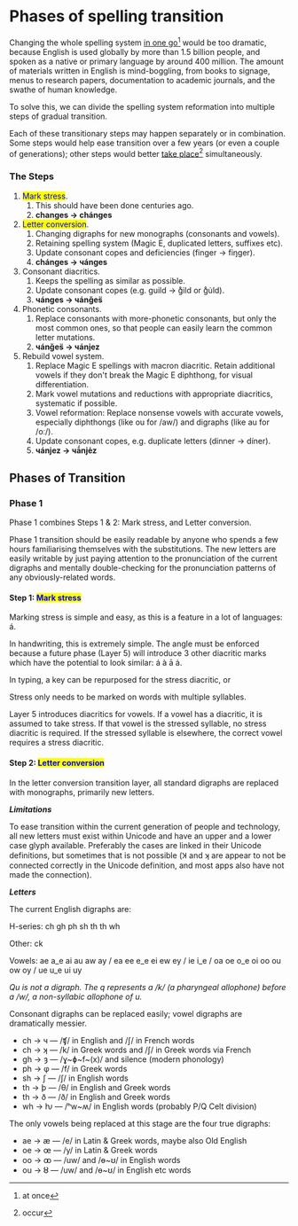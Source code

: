 # Phases of spelling transition

Changing the whole spelling system [in one go](#user-content-fn-1)[^1] would be too dramatic, because English is used globally by more than 1.5 billion people, and spoken as a native or primary language by around 400 million. The amount of materials written in English is mind-boggling, from books to signage, menus to research papers, documentation to academic journals, and the swathe of human knowledge.

To solve this, we can divide the spelling system reformation into multiple steps of gradual transition.

Each of these transitionary steps may happen separately or in combination. Some steps would help ease transition over a few years (or even a couple of generations); other steps would better [take place](#user-content-fn-2)[^2] simultaneously.

### The Steps

1. <mark style="color:blue;">Mark stress</mark>.
   1. This should have been done centuries ago.
   2. **changes → chánges**
2. <mark style="color:blue;">Letter conversion</mark>.
   1. Changing digraphs for new monographs (consonants and vowels).
   2. Retaining spelling system (Magic E, duplicated letters, suffixes etc).
   3. Update consonant copes and deficiencies (finger → fiŋger).
   4. **chánges → чánges**
3. Consonant diacritics.
   1. Keeps the spelling as similar as possible.
   2. Update consonant copes (e.g. guild → g̊ild or g̊u̇ld).
   3. **чánges → чánǧes̈**
4. Phonetic consonants.&#x20;
   1. Replace consonants with more-phonetic consonants, but only the most common ones, so that people can easily learn the common letter mutations.
   2. **чánǧes̈ → чánjez**
5. Rebuild vowel system.
   1. Replace Magic E spellings with macron diacritic. Retain additional vowels if they don't break the Magic E diphthong, for visual differentiation.&#x20;
   2. Mark vowel mutations and reductions with appropriate diacritics, systematic if possible.
   3. Vowel reformation: Replace nonsense vowels with accurate vowels, especially diphthongs (like ou for /aw/) and digraphs (like au for /oː/).
   4. Update consonant copes, e.g. duplicate letters (dinner → díner).
   5. **чánjez → чā́njėz**

## Phases of Transition

### Phase 1

Phase 1 combines Steps 1 & 2: Mark stress, and Letter conversion.&#x20;

Phase 1 transition should be easily readable by anyone who spends a few hours familiarising themselves with the substitutions. The new letters are easily writable by just paying attention to the pronunciation of the current digraphs and mentally double-checking for the pronunciation patterns of any obviously-related words.

#### Step 1: <mark style="color:blue;">Mark stress</mark>

Marking stress is simple and easy, as this is a feature in a lot of languages: á.

In handwriting, this is extremely simple. The angle must be enforced because a future phase (Layer 5) will introduce 3 other diacritic marks which have the potential to look similar: á à ā ȧ.

In typing, a key can be repurposed for the stress diacritic, or&#x20;

Stress only needs to be marked on words with multiple syllables.&#x20;

Layer 5 introduces diacritics for vowels. If a vowel has a diacritic, it is assumed to take stress. If that vowel is the stressed syllable, no stress diacritic is required. If the stressed syllable is elsewhere, the correct vowel requires a stress diacritic.

#### Step 2: <mark style="color:blue;">Letter conversion</mark>

In the letter conversion transition layer, all standard digraphs are replaced with monographs, primarily new letters.&#x20;

_**Limitations**_

To ease transition within the current generation of people and technology, all new letters must exist within Unicode and have an upper and a lower case glyph available. Preferably the cases are linked in their Unicode definitions, but sometimes that is not possible (Ʞ and ʞ are appear to not be connected correctly in the Unicode definition, and most apps also have not made the connection).

_**Letters**_

The current English digraphs are:&#x20;

H-series: ch gh ph sh th th wh

Other: ck

Vowels: ae a\_e ai au aw ay / ea ee e\_e ei ew ey / ie i\_e / oa oe o\_e oi oo ou ow oy / ue u\_e ui uy

_Qu is not a digraph. The q represents a /k/ (a pharyngeal allophone) before a /w/, a non-syllabic allophone of u._&#x20;

Consonant digraphs can be replaced easily; vowel digraphs are dramatically messier.

* ch → ч   —   /ʧ/ in English and /ʃ/ in French words
* ch → ʞ   —   /k/ in Greek words and /ʃ/ in Greek words via French
* gh → ȝ   —   /ɣ\~ɸ\~f\~(x)/ and silence (modern phonology)
* ph → φ  —   /f/ in Greek words
* sh → ʃ    —   /ʃ/ in English words
* th → þ   —   /θ/ in English and Greek words
* th → ð   —   /ð/ in English and Greek words
* wh → ƕ —   /ʰw\~ʍ/ in English words (probably P/Q Celt division)

The only vowels being replaced at this stage are the four true digraphs:

* ae → æ   —   /e/ in Latin & Greek words, maybe also Old English
* oe → œ   —   /y/ in Latin & Greek words
* oo → ꝏ  —   /uw/ and /ɵ\~ʊ/ in English words
* ou → ȣ    —   /uw/ and /ɵ\~ʊ/ in English etc words

[^1]: at once

[^2]: occur

